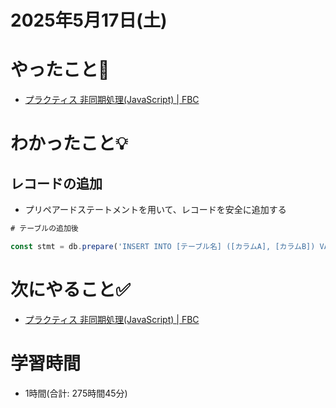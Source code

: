 # 2025年5月17日(土)

# やったこと📝

- [プラクティス 非同期処理\(JavaScript\) \| FBC](https://bootcamp.fjord.jp/practices/204)

# わかったこと💡

## レコードの追加
- プリペアードステートメントを用いて、レコードを安全に追加する
```javascript
# テーブルの追加後

const stmt = db.prepare('INSERT INTO [テーブル名] ([カラムA], [カラムB]) VALUES (?, ?)');
```
# 次にやること✅

- [プラクティス 非同期処理\(JavaScript\) \| FBC](https://bootcamp.fjord.jp/practices/204)

# 学習時間

- 1時間(合計: 275時間45分)
